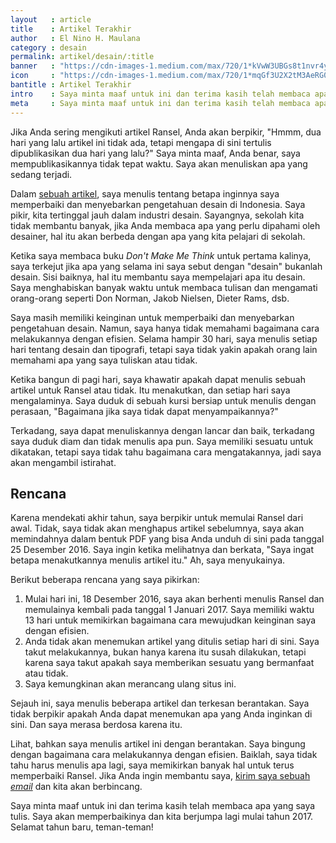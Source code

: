 ```yaml
---
layout   : article
title    : Artikel Terakhir
author   : El Nino H. Maulana
category : desain
permalink: artikel/desain/:title
banner   : "https://cdn-images-1.medium.com/max/720/1*kVwW3UBGs8t1nvr4yRXAtA.png"
icon     : "https://cdn-images-1.medium.com/max/720/1*mqGf3U2X2tM3AeRG0OoHPw.png"
bantitle : Artikel Terakhir
intro    : Saya minta maaf untuk ini dan terima kasih telah membaca apa yang saya tulis. Saya akan memperbaikinya dan kita berjumpa lagi mulai tahun 2017.
meta     : Saya minta maaf untuk ini dan terima kasih telah membaca apa yang saya tulis. Saya akan memperbaikinya dan kita berjumpa lagi mulai tahun 2017.
---
```


Jika Anda sering mengikuti artikel Ransel, Anda akan berpikir, "Hmmm, dua hari yang lalu artikel ini tidak ada, tetapi mengapa di sini tertulis dipublikasikan dua hari yang lalu?" Saya minta maaf, Anda benar, saya mempublikasikannya tidak tepat waktu. Saya akan menuliskan apa yang sedang terjadi.

Dalam <a href="http://ransel.org/artikel/desain/memperbaiki-dan-menyebarkan-pengetahuan" title="Memperbaiki dan Menyebarkan Pengetahuan." target="_blank">sebuah artikel</a>, saya menulis tentang betapa inginnya saya memperbaiki dan menyebarkan pengetahuan desain di Indonesia. Saya pikir, kita tertinggal jauh dalam industri desain. Sayangnya, sekolah kita tidak membantu banyak, jika Anda membaca apa yang perlu dipahami oleh desainer, hal itu akan berbeda dengan apa yang kita pelajari di sekolah.

Ketika saya membaca buku *Don't Make Me Think* untuk pertama kalinya, saya terkejut jika apa yang selama ini saya sebut dengan "desain" bukanlah desain. Sisi baiknya, hal itu membantu saya mempelajari apa itu desain. Saya menghabiskan banyak waktu untuk membaca tulisan dan mengamati orang-orang seperti Don Norman, Jakob Nielsen, Dieter Rams, dsb.

Saya masih memiliki keinginan untuk memperbaiki dan menyebarkan pengetahuan desain. Namun, saya hanya tidak memahami bagaimana cara melakukannya dengan efisien. Selama hampir 30 hari, saya menulis setiap hari tentang desain dan tipografi, tetapi saya tidak yakin apakah orang lain memahami apa yang saya tuliskan atau tidak.

Ketika bangun di pagi hari, saya khawatir apakah dapat menulis sebuah artikel untuk Ransel atau tidak. Itu menakutkan, dan setiap hari saya mengalaminya. Saya duduk di sebuah kursi bersiap untuk menulis dengan perasaan, "Bagaimana jika saya tidak dapat menyampaikannya?"

Terkadang, saya dapat menuliskannya dengan lancar dan baik, terkadang saya duduk diam dan tidak menulis apa pun. Saya memiliki sesuatu untuk dikatakan, tetapi saya tidak tahu bagaimana cara mengatakannya, jadi saya akan mengambil istirahat.

## Rencana

Karena mendekati akhir tahun, saya berpikir untuk memulai Ransel dari awal. Tidak, saya tidak akan menghapus artikel sebelumnya, saya akan memindahnya dalam bentuk PDF yang bisa Anda unduh di sini pada tanggal 25 Desember 2016. Saya ingin ketika melihatnya dan berkata, "Saya ingat betapa menakutkannya menulis artikel itu." Ah, saya menyukainya.

Berikut beberapa rencana yang saya pikirkan:

1. Mulai hari ini, 18 Desember 2016, saya akan berhenti menulis Ransel dan memulainya kembali pada tanggal 1 Januari 2017. Saya memiliki waktu 13 hari untuk memikirkan bagaimana cara mewujudkan keinginan saya dengan efisien.
2. Anda tidak akan menemukan artikel yang ditulis setiap hari di sini. Saya takut melakukannya, bukan hanya karena itu susah dilakukan, tetapi karena saya takut apakah saya memberikan sesuatu yang bermanfaat atau tidak.
2. Saya kemungkinan akan merancang ulang situs ini.

Sejauh ini, saya menulis beberapa artikel dan terkesan berantakan. Saya tidak berpikir apakah Anda dapat menemukan apa yang Anda inginkan di sini. Dan saya merasa berdosa karena itu.

Lihat, bahkan saya menulis artikel ini dengan berantakan. Saya bingung dengan bagaimana cara melakukannya dengan efisien. Baiklah, saya tidak tahu harus menulis apa lagi, saya memikirkan banyak hal untuk terus memperbaiki Ransel. Jika Anda ingin membantu saya, <a href="mailto:halo@tertanda.com" title="Kirim email." target="_blank">kirim saya sebuah <em>email</em></a> dan kita akan berbincang.

Saya minta maaf untuk ini dan terima kasih telah membaca apa yang saya tulis. Saya akan memperbaikinya dan kita berjumpa lagi mulai tahun 2017. Selamat tahun baru, teman-teman!
